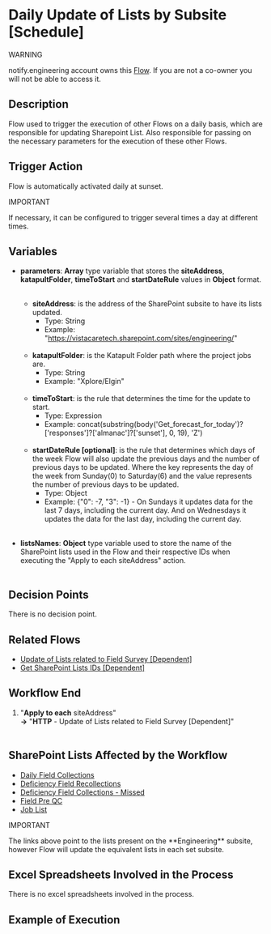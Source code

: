 # Daily Update of Lists by Subsite [Schedule]

<div class="warning">
<p class="admonition-title">WARNING</p>
<p>notify.engineering account owns this <a href="https://make.powerautomate.com/environments/Default-a5273f41-687e-4e5e-9fba-18c6ce465b41/flows/7d8c6806-8952-4cd7-824b-c26c6d712bc8/details" target="_blank">Flow</a>. If you are not a co-owner you will not be able to access it.</p>
</div>


## Description
Flow used to trigger the execution of other Flows on a daily basis, which are responsible for updating Sharepoint List. Also responsible for passing on the necessary parameters for the execution of these other Flows.


## Trigger Action
Flow is automatically activated daily at sunset.

<div class="note">
<p class="admonition-title">IMPORTANT</p>
<p>If necessary, it can be configured to trigger several times a day at different times.</p>
</div>


## Variables
* **parameters**: **Array** type variable that stores the **siteAddress**, **katapultFolder**, **timeToStart** and **startDateRule** values ​​in **Object** format.
<br></br>
    * **siteAddress**: is the address of the SharePoint subsite to have its lists updated.
        * Type: String
        * Example: "https://vistacaretech.sharepoint.com/sites/engineering/"
<br></br>
    * **katapultFolder**: is the Katapult Folder path where the project jobs are.
        * Type: String
        * Example: "Xplore/Elgin"
<br></br>
    * **timeToStart**: is the rule that determines the time for the update to start.
        * Type: Expression
        * Example: concat(substring(body('Get_forecast_for_today')?['responses']?['almanac']?['sunset'], 0, 19), 'Z')
<br></br>
    * **startDateRule [optional]**: is the rule that determines which days of the week Flow will also update the previous days and the number of previous days to be updated. Where the key represents the day of the week from Sunday(0) to Saturday(6) and the value represents the number of previous days to be updated. 
        * Type: Object
        * Example: {"0": -7, "3": -1} - On Sundays it updates data for the last 7 days, including the current day. And on Wednesdays it updates the data for the last day, including the current day.
<br></br>

* **listsNames**: **Object** type variable used to store the name of the SharePoint lists used in the Flow and their respective IDs when executing the "Apply to each siteAddress" action.
<br></br>


## Decision Points
There is no decision point.


## Related Flows
* [Update of Lists related to Field Survey [Dependent]](../General/Update%20of%20Lists%20Related%20to%20Field%20Survey%20[Dependent].md)
* [Get SharePoint Lists IDs [Dependent]](../General/Get%20SharePoint%20Lists%20IDs%20[Dependent].md)


## Workflow End
1. "**Apply to each** siteAddress"  
    **->** "**HTTP** - Update of Lists related to Field Survey [Dependent]"
<br></br>


## SharePoint Lists Affected by the Workflow
* <a href="https://vistacaretech.sharepoint.com/sites/engineering/Lists/Field_Collection/Group%20Dates.aspx" target="_blank">Daily Field Collections</a>
* <a href="https://vistacaretech.sharepoint.com/sites/engineering/Lists/Deficiency%20Field%20Collections/AllItems.aspx" target="_blank">Deficiency Field Recollections</a>
* <a href="https://vistacaretech.sharepoint.com/sites/engineering/Lists/Deficiency%20Field%20Collections%20%20Missed/AllItems.aspx" target="_blank">Deficiency Field Collections - Missed</a>
* <a href="https://vistacaretech.sharepoint.com/sites/engineering/Lists/Field%20Pre%20QC/Grouped%20by%20date.aspx" target="_blank">Field Pre QC</a>
* <a href="https://vistacaretech.sharepoint.com/sites/engineering/Lists/Job%20List/AllItems.aspx" target="_blank">Job List</a>

<div class="note">
<p class="admonition-title">IMPORTANT</p>
<p>The links above point to the lists present on the **Engineering** subsite, however Flow will update the equivalent lists in each set subsite.</p>
</div>


## Excel Spreadsheets Involved in the Process
There is no excel spreadsheets involved in the process.


## Example of Execution
